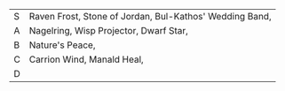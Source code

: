 |     |                                                         |
| --- | ------------------------------------------------------- |
| S   | Raven Frost, Stone of Jordan, Bul-Kathos' Wedding Band, |
| A   | Nagelring, Wisp Projector, Dwarf Star,                  |
| B   | Nature's Peace,                                         |
| C   | Carrion Wind, Manald Heal,                              | 
| D   |                                                         |
